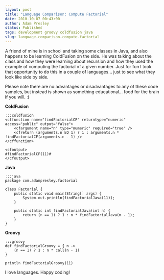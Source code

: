 ```yaml
---
layout: post
title: "Language Comparison: Compute Factorial"
date: 2010-10-07 00:43:00
author: Adam Presley
status: Published
tags: development groovy coldfusion java
slug: language-comparison-compute-factorial
---
```


A friend of mine is in school and taking some classes in Java, and also
happens to be learning ColdFusion on the side. He was talking about the
class and how they were learning about recursion and how they used the
example of computing the factorial of a given number. Just for fun I
took that opportunity to do this in a couple of languages... just to see
what they look like side by side.

Please note there are no advantages or disadvantages to any of these
code samples, but instead is shown as something educational... food for
the brain if you will. :)

**ColdFusion**

	:::coldfusion
	<cffunction name="findFactorialCF" returntype="numeric" access="public" output="false">
		<cfargument name="n" type="numeric" required="true" />
		<cfreturn (arguments.n EQ 1) ? 1 : arguments.n * findFactorialCF(arguments.n - 1) />
	</cffunction>

	<cfoutput>
	#findFactorialCF(11)#
	</cfoutput>

**Java**

	:::java
	package com.adampresley.factorial

	class Factorial {
		public static void main(String[] args) {
			System.out.println(findFactorialJava(11));
		}

		public static int findFactorialJava(int n) {
			return (n == 1) ? 1 : n * findFactorialJava(n - 1);
		}
	}

**Groovy**

	:::groovy
	def findFactorialGroovy = { n ->
		(n == 1) ? 1 : n * call(n - 1)
	}

	println findFactorialGroovy(11)

I love languages. Happy coding!
